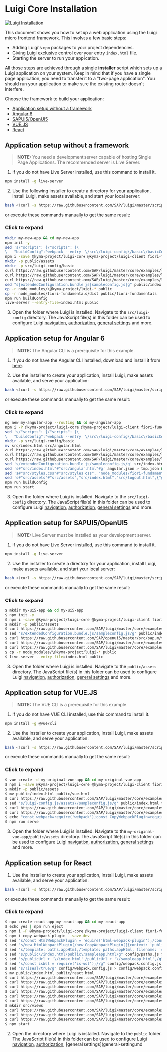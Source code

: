 # Luigi Core Installation

[![Luigi Installation](video1.png)](http://www.youtube.com/watch?v=kEzTZ2U9KMM "Luigi Project - Installation")


This document shows you how to set up a web application using the Luigi micro frontend framework. This involves a few basic steps:
* Adding Luigi's `npm` packages to your project dependencies.
* Giving Luigi exclusive control over your entry `index.html` file.
* Starting the server to run your application.

All those steps are achieved through a single **installer** script which sets up a Luigi application on your system. Keep in mind that if you have a single page application, you need to transfer it to a "two-page application". You should run your application to make sure the existing router doesn't interfere.

Choose the framework to build your application:

* [Application setup without a framework](#application-setup-without-a-framework)
* [Angular 6](#application-setup-for-angular-6)
* [SAPUI5/OpenUI5](#application-setup-for-sapui5openui5)
* [VUE.JS](#application-setup-for-vuejs)
* [React](#application-setup-for-react)

## Application setup without a framework

<!-- add-attribute:class:warning -->
> **NOTE:** You need a development server capable of hosting Single Page Applications. The recommended server is Live Server.

1. If you do not have Live Server installed, use this command to install it.

```bash
npm install -g live-server
```

2. Use the following installer to create a directory for your application, install Luigi, make assets available, and start your local server:

```bash
bash <(curl -s https://raw.githubusercontent.com/SAP/luigi/master/scripts/setup/no-framework.sh)
```
or execute these commands manually to get the same result:
<!-- accordion:start -->
### Click to expand
```bash
mkdir my-new-app && cd my-new-app
npm init -y
sed 's/"scripts": {/"scripts": {\
\   "buildConfig":"webpack --entry .\/src\/luigi-config\/basic\/basicConfiguration.js -o .\/public\/assets\/sampleconfig.js --mode production",/1' package.json > p.tmp.json && mv p.tmp.json package.json
npm i -save @kyma-project/luigi-core @kyma-project/luigi-client fiori-fundamentals webpack webpack-cli @babel/core @babel/preset-env babel-loader
mkdir -p public/assets
mkdir -p src/luigi-config/basic
curl https://raw.githubusercontent.com/SAP/luigi/master/core/examples/luigi-sample-angular/src/index.html > public/index.html
curl https://raw.githubusercontent.com/SAP/luigi/master/core/examples/luigi-sample-angular/src/assets/sampleexternal.html > public/assets/basicexternal.html
curl https://raw.githubusercontent.com/SAP/luigi/master/core/examples/luigi-sample-angular/src/luigi-config/basic/basicConfiguration.js > src/luigi-config/basic/basicConfiguration.js
sed "s|extendedConfiguration.bundle.js|sampleconfig.js|g" public/index.html > public/index.tmp.html && mv public/index.tmp.html public/index.html
cp -r node_modules/\@kyma-project/luigi-* public
cp -r node_modules/fiori-fundamentals/dist public/fiori-fundamentals
npm run buildConfig
live-server --entry-file=index.html public
```
<!-- accordion:end -->

3. Open the folder where Luigi is installed. Navigate to the `src/luigi-config` directory. The JavaScript file(s) in this folder can be used to configure Luigi [navigation](navigation-configuration.md), [authorization](authorization-configuration.md), [general settings](general-setting.md) and more.

## Application setup for Angular 6

<!-- add-attribute:class:warning -->
> **NOTE:** The Angular CLI is a prerequisite for this example.

1. If you do not have the Angular CLI installed, download and install it from [here](https://cli.angular.io/).

2. Use the installer to create your application, install Luigi, make assets available, and serve your application:

```bash
bash <(curl -s https://raw.githubusercontent.com/SAP/luigi/master/scripts/setup/angular.sh)
```
or execute these commands manually to get the same result:
<!-- accordion:start -->
### Click to expand
```bash
ng new my-angular-app --routing && cd my-angular-app
npm i -P @kyma-project/luigi-core @kyma-project/luigi-client fiori-fundamentals webpack webpack-cli @babel/core @babel/preset-env babel-loader
sed 's/"scripts": {/"scripts": {\
\   "buildConfig":"webpack --entry .\/src\/luigi-config\/basic\/basicConfiguration.js -o .\/src\/assets\/sampleconfig.js --mode production",/1' package.json > p.tmp.json && mv p.tmp.json package.json
mkdir -p src/luigi-config/basic
mv src/index.html src/angular.html
curl https://raw.githubusercontent.com/SAP/luigi/master/core/examples/luigi-sample-angular/src/index.html > src/index.html
curl https://raw.githubusercontent.com/SAP/luigi/master/core/examples/luigi-sample-angular/src/luigi-config/basic/basicConfiguration.js > src/luigi-config/basic/basicConfiguration.js
curl https://raw.githubusercontent.com/SAP/luigi/master/core/examples/luigi-sample-angular/src/assets/sampleexternal.html > src/assets/basicexternal.html
sed 's/extendedConfiguration.bundle.js/sampleconfig.js/g' src/index.html > src/index.tmp.html && mv src/index.tmp.html src/index.html
sed 's#"src/index.html"#"src/angular.html"#g' angular.json > tmp.json && mv tmp.json angular.json
sed 's#"src/styles.css"#"src/styles.css", "node_modules/fiori-fundamentals/dist/fiori-fundamentals.min.css"#g' angular.json > tmp.json && mv tmp.json angular.json
sed 's#"src/assets"#"src/assets","src/index.html","src/logout.html",{"glob": "fiori-fundamentals.min.css","input": "node_modules/fiori-fundamentals/dist","output": "/fiori-fundamentals"},{"glob": "fonts/**","input": "node_modules/fiori-fundamentals/dist","output": "/fiori-fundamentals"},{"glob": "SAP-icons.*","input": "node_modules/fiori-fundamentals/dist","output": "/fiori-fundamentals"},{"glob": "**","input": "node_modules/@kyma-project/luigi-core","output": "/luigi-core"},{"glob": "luigi-client.js","input": "node_modules/@kyma-project/luigi-client","output": "/luigi-client"}#g' angular.json > tmp.json && mv tmp.json angular.json
npm run buildConfig
npm run start
```
<!-- accordion:end -->

3. Open the folder where Luigi is installed. Navigate to the `src/luigi-config` directory. The JavaScript file(s) in this folder can be used to configure Luigi [navigation](navigation-configuration.md), [authorization](authorization-configuration.md), [general settings](general-setting.md) and more.

## Application setup for SAPUI5/OpenUI5

<!-- add-attribute:class:warning -->
> **NOTE:** Live Server must be installed as your development server.

1. If you do not have Live Server installed, use this command to install it.

```bash
npm install -g live-server
```

2. Use the installer to create a directory for your application, install Luigi, make assets available, and start your local server:

```bash
bash <(curl -s https://raw.githubusercontent.com/SAP/luigi/master/scripts/setup/openui5.sh)
```
or execute these commands manually to get the same result:

<!-- accordion:start -->
### Click to expand
```bash
$ mkdir my-ui5-app && cd my-ui5-app
$ npm init -y
$ npm i -save @kyma-project/luigi-core @kyma-project/luigi-client fiori-fundamentals
$ mkdir -p public/assets
$ curl https://raw.githubusercontent.com/SAP/luigi/master/core/examples/luigi-sample-angular/src/index.html > public/index.html
$ sed 's/extendedConfiguration.bundle.js/sampleconfig.js/g' public/index.html > public/index.tmp.html && mv public/index.tmp.html public/index.html
$ curl https://raw.githubusercontent.com/SAP/openui5/master/src/sap.m/test/sap/m/demokit/tutorial/quickstart/01/webapp/index.html | sed 's/src="..\/..\/..\/..\/..\/..\/..\/..\/resources\/sap-ui-core.js"/src="https:\/\/openui5.hana.ondemand.com\/resources\/sap-ui-core.js"/g' > public/ui5.html
$ curl https://raw.githubusercontent.com/SAP/luigi/master/core/examples/luigi-sample-angular/src/luigi-config/basic/basicConfiguration.js > public/assets/sampleconfig.js
$ curl https://raw.githubusercontent.com/SAP/luigi/master/core/examples/luigi-sample-angular/src/assets/sampleexternal.html > public/assets/basicexternal.html
$ cp -r node_modules/\@kyma-project/luigi-* public
$ live-server --entry-file=index.html public
```
<!-- accordion:end -->

3. Open the folder where Luigi is installed. Navigate to the `public/assets` directory. The JavaScript file(s) in this folder can be used to configure Luigi [navigation](navigation-configuration.md), [authorization](authorization-configuration.md), [general settings](general-setting.md) and more.


## Application setup for VUE.JS

<!-- add-attribute:class:warning -->
> **NOTE:** The VUE CLI is a prerequisite for this example.

1. If you do not have VUE CLI installed, use this command to install it.

```bash
npm install -g @vue/cli
```

2. Use the installer to create your application, install Luigi, make assets available, and serve your application:
```bash
bash <(curl -s https://raw.githubusercontent.com/SAP/luigi/master/scripts/setup/vue.sh)
```
or execute these commands manually to get the same result:

<!-- accordion:start -->
### Click to expand
```bash
$ vue create -d my-original-vue-app && cd my-original-vue-app
$ npm i -save @kyma-project/luigi-core @kyma-project/luigi-client fiori-fundamentals
$ mkdir -p public/assets
$ mv public/index.html public/vue.html
$ curl https://raw.githubusercontent.com/SAP/luigi/master/core/examples/luigi-example-vue/public/index.html > public/index.html
$ sed 's/luigi-config.js/assets\/sampleconfig.js/g' public/index.html > public/index.tmp.html && mv public/index.tmp.html public/index.html
$ curl https://raw.githubusercontent.com/SAP/luigi/master/core/examples/luigi-sample-angular/src/luigi-config/basic/basicConfiguration.js > public/assets/sampleconfig.js
$ curl https://raw.githubusercontent.com/SAP/luigi/master/core/examples/luigi-sample-angular/src/assets/sampleexternal.html > public/assets/basicexternal.html
$ echo "const webpack=require('webpack');const CopyWebpackPlugin=require('copy-webpack-plugin');module.exports={pages:{sampleapp:{entry:'src/main.js',template:'public/vue.html',filename:'vue.html'}},lintOnSave:true,runtimeCompiler:true,outputDir:'dist',configureWebpack:{plugins:[new CopyWebpackPlugin([{context:'public',to:'index.html',from:'index.html'},{context:'node_modules/@kyma-project/luigi-core',to:'./luigi-core',from:{glob:'**',dot:true}},{context:'node_modules/@kyma-project/luigi-client',to:'./luigi-client',from:{glob:'**',dot:true}}],{ignore:['.gitkeep','**/.DS_Store','**/Thumbs.db'],debug:'warning'})]}};" > vue.config.js
$ npm run serve
```
<!-- accordion:end -->

3. Open the folder where Luigi is installed. Navigate to the `my-original-vue-app/public/assets` directory. The JavaScript file(s) in this folder can be used to configure Luigi [navigation](navigation-configuration.md), [authorization](authorization-configuration.md), [general settings](general-setting.md) and more.

## Application setup for React

1. Use the installer to create your application, install Luigi, make assets available, and serve your application:
```bash
bash <(curl -s https://raw.githubusercontent.com/SAP/luigi/master/scripts/setup/react.sh)
```
or execute these commands manually to get the same result:

<!-- accordion:start -->
### Click to expand
```bash
$ npx create-react-app my-react-app && cd my-react-app
$ echo yes | npm run eject
$ npm i -P @kyma-project/luigi-core @kyma-project/luigi-client fiori-fundamentals react-router-dom
$ npm i copy-webpack-plugin --save-dev
$ sed "s/const HtmlWebpackPlugin = require('html-webpack-plugin');/const HtmlWebpackPlugin = require('html-webpack-plugin');const CopyWebpackPlugin = require('copy-webpack-plugin');/g" config/webpack.config.js > config/webpack.config.tmp.js && mv config/webpack.config.tmp.js config/webpack.config.js
$ sed "s/new HtmlWebpackPlugin(/new CopyWebpackPlugin([{context: 'public', to: 'index.html', from: 'index.html'  },{context: 'node_modules\/@kyma-project\/luigi-core',to: '.\/luigi-core',from: {glob: '**',dot: true}}],{ignore: ['.gitkeep', '**\/.DS_Store', '**\/Thumbs.db'],debug: 'warning'}),new HtmlWebpackPlugin(/g" config/webpack.config.js > config/webpack.config.tmp.js && mv config/webpack.config.tmp.js config/webpack.config.js
$ sed "s/template: paths.appHtml,/template: paths.appHtml, filename: 'sampleapp.html',/g" config/webpack.config.js > config/webpack.config.tmp.js && mv config/webpack.config.tmp.js config/webpack.config.js
$ sed "s/public\/index.html/public\/sampleapp.html/g" config/paths.js > config/paths.tmp.js && mv config/paths.tmp.js config/paths.js
$ sed "s/publicUrl + '\/index.html',/publicUrl + '\/sampleapp.html',/g" config/webpack.config.js > config/webpack.config.tmp.js && mv config/webpack.config.tmp.js config/webpack.config.js
$ sed "s/const isWsl = require('is-wsl');//g" config/webpack.config.js > config/webpack.config.tmp.js && mv config/webpack.config.tmp.js config/webpack.config.js
$ sed "s/!isWsl/true/g" config/webpack.config.js > config/webpack.config.tmp.js && mv config/webpack.config.tmp.js config/webpack.config.js
$ mv public/index.html public/react.html
$ curl https://raw.githubusercontent.com/SAP/luigi/master/core/examples/luigi-example-react/public/index.html > public/index.html
$ curl https://raw.githubusercontent.com/SAP/luigi/master/core/examples/luigi-example-react/public/logo.png > public/logo.png
$ curl https://raw.githubusercontent.com/SAP/luigi/master/core/examples/luigi-example-react/public/sampleapp.html > public/sampleapp.html
$ curl https://raw.githubusercontent.com/SAP/luigi/master/core/examples/luigi-example-react/public/luigi-config.js > public/luigi-config.js
$ curl https://raw.githubusercontent.com/SAP/luigi/master/core/examples/luigi-example-react/src/index.js > src/index.js
$ curl https://raw.githubusercontent.com/SAP/luigi/master/core/examples/luigi-example-react/src/index.css > src/index.css
$ mkdir src/views
$ curl https://raw.githubusercontent.com/SAP/luigi/master/core/examples/luigi-example-react/src/views/home.js > src/views/home.js
$ curl https://raw.githubusercontent.com/SAP/luigi/master/core/examples/luigi-example-react/src/views/sample1.js > src/views/sample1.js
$ curl https://raw.githubusercontent.com/SAP/luigi/master/core/examples/luigi-example-react/src/views/sample2.js > src/views/sample2.js
$ npm start
```
<!-- accordion:end -->

2. Open the directory where Luigi is installed. Navigate to the `public` folder. The JavaScript file(s) in this folder can be used to configure Luigi [navigation](navigation-configuration.md), [authorization](authorization-configuration.md), [general settings](general-setting.md